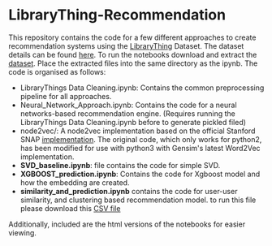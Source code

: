 # LibraryThing-Recommendation

This repository contains the code for a few different approaches to create recommendation systems using the [LibraryThing](https://www.librarything.com/home) Dataset. The dataset details can be found [here](https://cseweb.ucsd.edu//~jmcauley/datasets.html#social_data). To run the notebooks download and extract the [dataset](https://drive.google.com/file/d/1wgXv14TyrRD5DH6ZfJqApFymQv7_vuho/view?usp=share_link). Place the extracted files into the same directory as the ipynb. The code is organised as follows:
* LibraryThings Data Cleaning.ipynb: Contains the common preprocessing pipeline for all approaches.
* Neural_Network_Approach.ipynb: Contains the code for a neural networks-based recommendation engine. (Requires running the LibraryThings Data Cleaning.ipynb before to generate pickled filed)
* node2vec/: A node2vec implementation based on the official Stanford SNAP [implementation](https://github.com/aditya-grover/node2vec). The original code, which only works for python2, has been modified for use with python3 with Gensim's latest Word2Vec implementation.
* **SVD_baseline.ipynb**: file contains the code for simple SVD.
* **XGBOOST_prediction.ipynb**: Contains the code for Xgboost model and how the embedding are created.
* **similarity_and_prediction.ipynb** contains the code for user-user similarity, and clustering based recommendation model. to run this file please download this [CSV file]([https://www.google.com](https://drive.google.com/file/d/1guD-1anJCD0dDTRmoQD62ixhLfFwFKnd/view?usp=sharing))

Additionally, included are the html versions of the notebooks for easier viewing.

